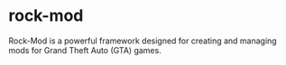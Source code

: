 # rock-mod

Rock-Mod is a powerful framework designed for creating and managing mods for Grand Theft Auto (GTA) games.
